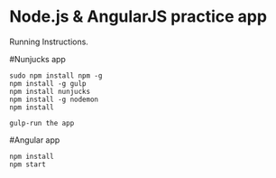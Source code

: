 # Node.js & AngularJS practice app

Running Instructions.

#Nunjucks app

```
sudo npm install npm -g
npm install -g gulp
npm install nunjucks
npm install -g nodemon
npm install

gulp-run the app
```

#Angular app

```
npm install
npm start
```

